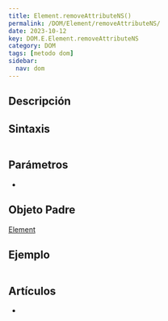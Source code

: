 ```yaml
---
title: Element.removeAttributeNS()
permalink: /DOM/Element/removeAttributeNS/
date: 2023-10-12
key: DOM.E.Element.removeAttributeNS
category: DOM
tags: [metodo dom]
sidebar:
  nav: dom
---
```


## Descripción


## Sintaxis


```javascript

```


## Parámetros

- 

## Objeto Padre


[Element](https://www.w3api.com/DOM/Element/)


## Ejemplo


```javascript

```


## Artículos

- 
